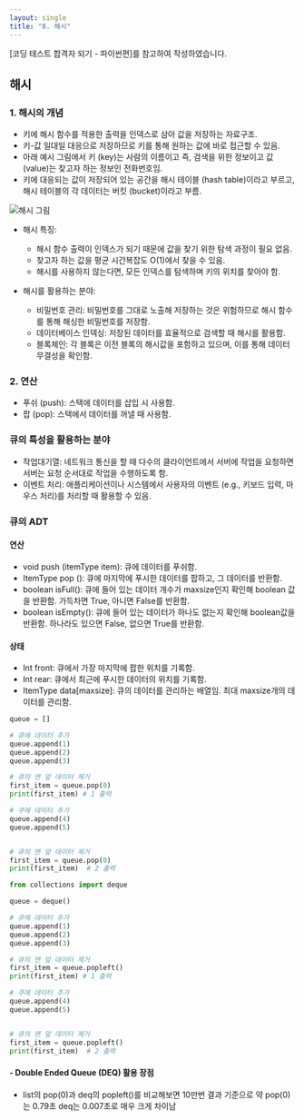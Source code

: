 ```yaml
---
layout: single
title: "8. 해시"
---
```


[코딩 테스트 합격자 되기 - 파이썬편]를 참고하여 작성하였습니다.

## __해시__
###  1. 해시의 개념
  - 키에 해시 함수를 적용한 출력을 인덱스로 삼아 값을 저장하는 자료구조.
  - 키-값 일대일 대응으로 저장하므로 키를 통해 원하는 값에 바로 접근할 수 있음.
  - 아래 예시 그림에서 키 (key)는 사람의 이름이고 즉, 검색을 위한 정보이고 값 (value)는 찾고자 하는 정보인 전화번호임.
  - 키에 대응되는 값이 저장되어 있는 공간을 해시 테이블 (hash table)이라고 부르고, 해시 테이블의 각 데이터는 버킷 (bucket)이라고 부름. 
  
![해시 그림](https://github.com/user-attachments/assets/a38b990e-e69d-47f7-b4c4-fe92bc5d9d73)

  - 해시 특징:
    - 해시 함수 출력이 인덱스가 되기 때문에 값을 찾기 위한 탐색 과정이 필요 없음.
    - 찾고자 하는 값을 평균 시간복잡도 O(1)에서 찾을 수 있음.
    - 해시를 사용하지 않는다면, 모든 인덱스를 탐색하며 키의 위치를 찾아야 함.
      
  - 해시를 활용하는 분야:
    - 비밀번호 관리: 비밀번호를 그대로 노출해 저장하는 것은 위험하므로 해시 함수를 통해 해싱한 비밀번호를 저장함.
    - 데이터베이스 인덱싱: 저장된 데이터를 효율적으로 검색할 때 해시를 활용함.
    - 블록체인: 각 블록은 이전 블록의 해시값을 포함하고 있으며, 이를 통해 데이터 무결성을 확인함.
      
###  2. 연산
  - 푸쉬 (push): 스택에 데이터를 삽입 시 사용함.
  - 팝 (pop): 스택에서 데이터를 꺼낼 때 사용함.

### 큐의 특성을 활용하는 분야
  - 작업대기열: 네트워크 통신을 할 때 다수의 클라이언트에서 서버에 작업을 요청하면 서버는 요청 순서대로 작업을 수행하도록 함.
  - 이벤트 처리: 애플리케이션이나 시스템에서 사용자의 이벤트 (e.g., 키보드 입력, 마우스 처리)를 처리할 때 활용할 수 있음.

###  큐의 ADT 
####  연산
  - void push (itemType item): 큐에 데이터를 푸쉬함.
  - ItemType pop (): 큐에 마지막에 푸시한 데이터를 팝하고, 그 데이터를 반환함.
  - boolean isFull(): 큐에 들어 있는 데이터 개수가 maxsize인지 확인해 boolean 값을 반환함. 가득차면 True, 아니면 False를 반환함.
  - boolean isEmpty(): 큐에 들어 있는 데이터가 하나도 없는지 확인해 boolean값을 반환함. 하나라도 있으면 False, 없으면 True를 반환함.
####  상태
  - Int front: 큐에서 가장 마지막에 팝한 위치를 기록함.
  - Int rear: 큐에서 최근에 푸시한 데이터의 위치를 기록함.
  - ItemType data[maxsize]: 큐의 데이터를 관리하는 배열임. 최대 maxsize개의 데이터를 관리함.
    

 ```python
queue = []

# 큐에 데이터 추가
queue.append(1)
queue.append(2)
queue.append(3)

# 큐의 맨 앞 데이터 제거
first_item = queue.pop(0)
print(first_item) # 1 출력

# 쿠에 데이터 추가
queue.append(4)
queue.append(5)


# 큐의 맨 앞 데이터 제거
first_item = queue.pop(0)
print(first_item)  # 2 출력

```


 ```python
from collections import deque

queue = deque()

# 큐에 데이터 추가
queue.append(1)
queue.append(2)
queue.append(3)

# 큐의 맨 앞 데이터 제거
first_item = queue.popleft()
print(first_item) # 1 출력

# 쿠에 데이터 추가
queue.append(4)
queue.append(5)


# 큐의 맨 앞 데이터 제거
first_item = queue.popleft()
print(first_item)  # 2 출력

```

####  - Double Ended Queue (DEQ) 활용 장점
  - list의 pop(0)과 deq의 popleft()를 비교해보면 10만번 결과 기준으로 약 pop(0)는 0.79초 deq는 0.007초로 매우 크게 차이남
